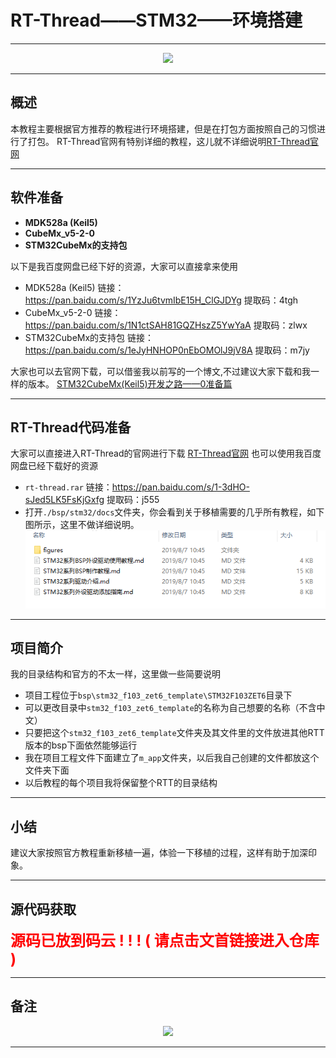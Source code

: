 # RT-Thread——STM32——环境搭建

---

<div align=center><a href="https://gitee.com/iotxiaohu/blog">
    <img width="800" src="https://gitee.com/iotxiaohu/image/raw/master/gitee_vx/gitee_vx.png"/>
</a></div>

---

## 概述
本教程主要根据官方推荐的教程进行环境搭建，但是在打包方面按照自己的习惯进行了打包。
RT-Thread官网有特别详细的教程，这儿就不详细说明[RT-Thread官网](https://www.rt-thread.org/index.html)

---

## 软件准备

- **MDK528a (Keil5)**
- **CubeMx_v5-2-0**
- **STM32CubeMx的支持包**

以下是我百度网盘已经下好的资源，大家可以直接拿来使用

- MDK528a (Keil5) 链接：https://pan.baidu.com/s/1YzJu6tvmIbE15H_ClGJDYg 提取码：4tgh
- CubeMx_v5-2-0   链接：https://pan.baidu.com/s/1N1ctSAH81GQZHszZ5YwYaA 提取码：zlwx
- STM32CubeMx的支持包  链接：https://pan.baidu.com/s/1eJyHNHOP0nEbOMOlJ9jV8A 提取码：m7jy

大家也可以去官网下载，可以借鉴我以前写的一个博文,不过建议大家下载和我一样的版本。
[STM32CubeMx(Keil5)开发之路——0准备篇](https://blog.csdn.net/weixin_41294615/article/details/85156504)

---

## RT-Thread代码准备

大家可以直接进入RT-Thread的官网进行下载 [RT-Thread官网](https://www.rt-thread.org/index.html)
也可以使用我百度网盘已经下载好的资源
- ```rt-thread.rar``` 链接：https://pan.baidu.com/s/1-3dHO-sJed5LK5FsKjGxfg 提取码：j555
- 打开```./bsp/stm32/docs```文件夹，你会看到关于移植需要的几乎所有教程，如下图所示，这里不做详细说明。
![图片](1.png)

---

## 项目简介

我的目录结构和官方的不太一样，这里做一些简要说明
- 项目工程位于```bsp\stm32_f103_zet6_template\STM32F103ZET6```目录下
- 可以更改目录中```stm32_f103_zet6_template```的名称为自己想要的名称（不含中文）
- 只要把这个```stm32_f103_zet6_template```文件夹及其文件里的文件放进其他RTT版本的bsp下面依然能够运行
- 我在项目工程文件下面建立了```m_app```文件夹，以后我自己创建的文件都放这个文件夹下面
- 以后教程的每个项目我将保留整个RTT的目录结构

---
## 小结
建议大家按照官方教程重新移植一遍，体验一下移植的过程，这样有助于加深印象。

---

## 源代码获取

**<font size=5 color=#ff0000> 源码已放到码云 ! ! ! ( 请点击文首链接进入仓库 ) </font>**

---

## 备注

<div align=center><a href="https://gitee.com/iotxiaohu/blog">
    <img width="800" src="https://gitee.com/iotxiaohu/image/raw/master/gitee_vx/gitee_vx.png"/>
</a></div>

---
